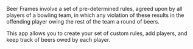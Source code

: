 Beer Frames involve a set of pre-determined rules, agreed upon by all players of a bowling team, in which any violation
of these results in the offending player owing the rest of the team a round of beers.

This app allows you to create your set of custom rules, add players, and keep track of beers owed by each player.